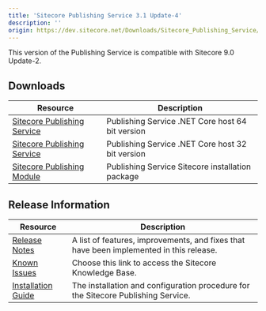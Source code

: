 ```yaml
---
title: 'Sitecore Publishing Service 3.1 Update-4'
description: ''
origin: https://dev.sitecore.net/Downloads/Sitecore_Publishing_Service/31/Sitecore_Publishing_Service_31_Update4.aspx
---
```


This version of the Publishing Service is compatible with Sitecore 9.0 Update-2.

## Downloads

| Resource                                                                                                                                                                                                                             | Description                                      |
| ------------------------------------------------------------------------------------------------------------------------------------------------------------------------------------------------------------------------------------ | ------------------------------------------------ |
| [Sitecore Publishing Service](https://scdp.blob.core.windows.net/downloads/Sitecore%20Publishing%20Service/31/Sitecore%20Publishing%20Service%2031%20Update4/Secure/Sitecore%20Publishing%20Service%203.1.4%20rev.%20200114-x64.zip) | Publishing Service .NET Core host 64 bit version |
| [Sitecore Publishing Service](https://scdp.blob.core.windows.net/downloads/Sitecore%20Publishing%20Service/31/Sitecore%20Publishing%20Service%2031%20Update4/Secure/Sitecore%20Publishing%20Service%203.1.4%20rev.%20200114.zip)     | Publishing Service .NET Core host 32 bit version |
| [Sitecore Publishing Module](https://scdp.blob.core.windows.net/downloads/Sitecore%20Publishing%20Service/31/Sitecore%20Publishing%20Service%2031%20Update4/Secure/Sitecore%20Publishing%20Module%203.1.4%20rev.%20200110.zip)       | Publishing Service Sitecore installation package |

## Release Information

| Resource                                                                                                                                                                                                                    | Description                                                                             |
| --------------------------------------------------------------------------------------------------------------------------------------------------------------------------------------------------------------------------- | --------------------------------------------------------------------------------------- |
| [Release Notes](/downloads/Sitecore_Publishing_Service/31/Sitecore_Publishing_Service_31_Update4/Release_Notes)                                                                                                             | A list of features, improvements, and fixes that have been implemented in this release. |
| [Known Issues](https://kb.sitecore.net/articles/431510)                                                                                                                                                                     | Choose this link to access the Sitecore Knowledge Base.                                 |
| [Installation Guide](https://scdp.blob.core.windows.net/downloads/Sitecore%20Publishing%20Service/31/Sitecore%20Publishing%20Service%2031%20Update4/Secure/Publishing-Service-Installation-and-Configuration-Guide-314.pdf) | The installation and configuration procedure for the Sitecore Publishing Service.       |
